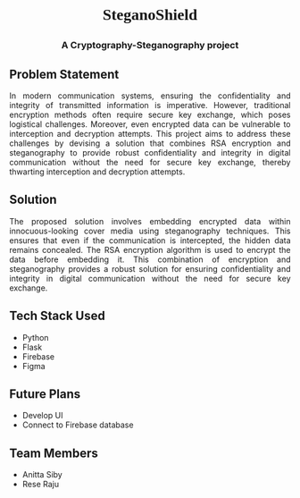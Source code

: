 # <p align="center"  style='font-family:serif;'>SteganoShield</p>

### <p align="center">A Cryptography-Steganography project</p>

## Problem Statement
<p align="justify">In modern communication systems, ensuring the confidentiality and integrity of transmitted information is imperative. However, traditional encryption methods often require secure key exchange, which poses logistical challenges. Moreover, even encrypted data can be vulnerable to interception and decryption attempts. This project aims to address these challenges by devising a solution that combines RSA encryption and steganography to provide robust confidentiality and integrity in digital communication without the need for secure key exchange, thereby thwarting interception and decryption attempts.</p>

## Solution
<p align="justify">The proposed solution involves embedding encrypted data within innocuous-looking cover media using steganography techniques. This ensures that even if the communication is intercepted, the hidden data remains concealed. The RSA encryption algorithm is used to encrypt the data before embedding it. This combination of encryption and steganography provides a robust solution for ensuring confidentiality and integrity in digital communication without the need for secure key exchange.</p>

## Tech Stack Used
- Python
- Flask
- Firebase
- Figma

## Future Plans
- Develop UI
- Connect to Firebase database

## Team Members
- Anitta Siby
- Rese Raju
